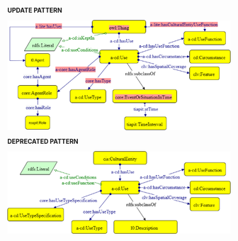 **UPDATE PATTERN**


![Use pattern](https://github.com/ICCD-MiBACT/ArCo/blob/DEV-1.3.0/ArCo-release/test/2.0/Use/Use-Pattern.png?raw=true)


**DEPRECATED PATTERN**


![Use pattern v.1.2](https://github.com/ICCD-MiBACT/ArCo/blob/DEV-1.3.0/ArCo-release/test/2.0/Use/Use-versione%201.2.png?raw=true)
